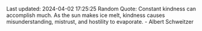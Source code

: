 Last updated: 2024-04-02 17:25:25
Random Quote: Constant kindness can accomplish much. As the sun makes ice melt, kindness causes misunderstanding, mistrust, and hostility to evaporate. - Albert Schweitzer